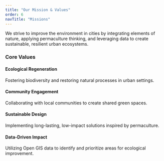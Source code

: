 ```yaml
---
title: "Our Mission & Values"
order: 6
navTitle: "Missions"
---
```

We strive to improve the environment in cities by integrating elements of nature, applying permaculture thinking, and leveraging data to create sustainable, resilient urban ecosystems.

### Core Values

#### Ecological Regeneration
Fostering biodiversity and restoring natural processes in urban settings.

#### Community Engagement
Collaborating with local communities to create shared green spaces.

#### Sustainable Design
Implementing long-lasting, low-impact solutions inspired by permaculture.

#### Data-Driven Impact
Utilizing Open GIS data to identify and prioritize areas for ecological improvement.